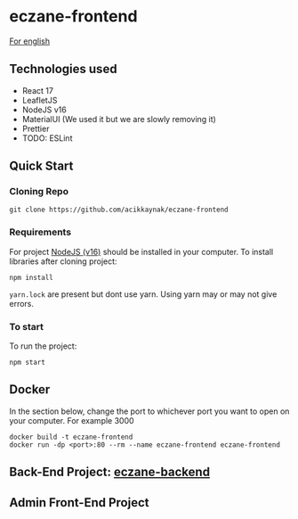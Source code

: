 # eczane-frontend
[For english](README_ENG.md)

## Technologies used
- React 17
- LeafletJS
- NodeJS v16
- MaterialUI (We used it but we are slowly removing it)
- Prettier
- TODO: ESLint

## Quick Start
### Cloning Repo

```
git clone https://github.com/acikkaynak/eczane-frontend
```

### Requirements
For project [NodeJS (v16)](https://nodejs.org/en/download/) should be installed in your computer.
To install libraries after cloning project:

```
npm install
```

``yarn.lock`` are present but dont use yarn. Using yarn may or may not give errors.

### To start
To run the project:

```
npm start
```

## Docker
In the section below, change the port to whichever port you want to open on your computer. For example 3000

```
docker build -t eczane-frontend
docker run -dp <port>:80 --rm --name eczane-frontend eczane-frontend
```

## Back-End Project: [eczane-backend](https://github.com/acikkaynak/eczane-backend)
## Admin Front-End Project
